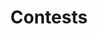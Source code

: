 ---
title: "Contests"
description: "Keep up with our contests!"
draft: false
bg_image: "images/featue-bg.jpg"
---